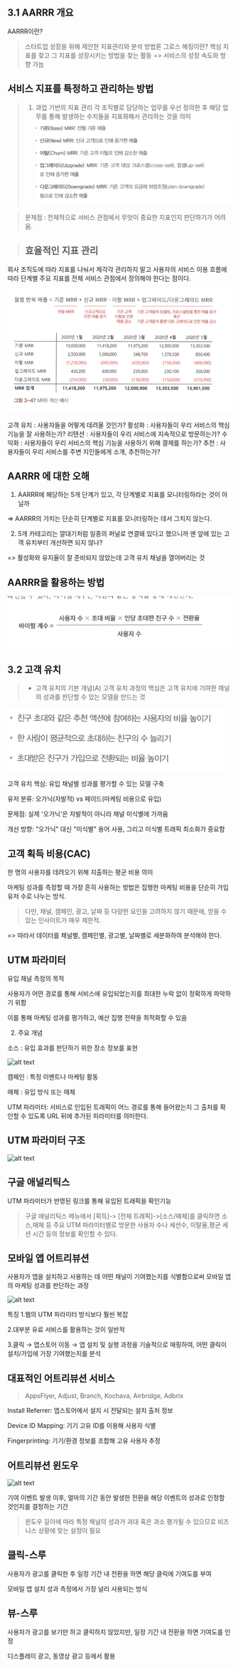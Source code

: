 ## 3.1 AARRR 개요
AARRR이란?
>스타트업 성장을 위해 제안한 지표관리와 분석 방법론
그로스 해킹이란?
> 핵심 지표를 찾고 그 지표를 성장시키는 방법을 찾는 활동
=> 서비스의 성장 속도와 방향 가늠

## 서비스 지표를 특정하고 관리하는 방법

>1. 과업 기반의 지표 관리
   각 조직별로 담당하는 업무를 우선 정의한 후 해당 업무를 통해 발생하는 수치들을 지표화해서 관리하는 것을 의미
![alt text](image.png)

> 문제점 : 전체적으로 서비스 관점에서 무엇이 중요한 지표인지 판단하기가 어려움.

>## 효율적인 지표 관리 

   회사 조직도에 따라 지표를 나눠서 제각각 관리하지 말고 사용자의 서비스 이용 흐름에 따라 단계별 주요 지표를 전체 서비스 관점에서 정의해야 한다는 점이다.

![alt text](image-1.png)

고객 유치 : 사용자들을 어떻게 데려올 것인가?
활성화 : 사용자들이 우리 서비스의 핵심 기능을 잘 사용하는가?
리텐션 : 사용자들이 우리 서비스에 지속적으로 방문하는가?
수익화 : 사용자들이 우리 서비스의 핵심 기능을 사용하기 위해 결제를 하는가?
추천 : 사용자들이 우리 서비스를 주변 지인들에게 소개, 추천하는가?

## AARRR 에 대한 오해

1. AARRR에 해당하는 5개 단계가 있고, 각 단계별로 지표를 모니터링하라는 것이 아닐까

=> AARRR의 가치는 단순히 단계별로 지표를 모니터링하는 데서 그치지 않는다.

2. 5개 카테고리는 깔대기처럼 일종의 퍼널로 연결돼 있다고 했으니까 맨 앞에 있는 고객 유치부터 개선하면 되지 않나?

=> 활성화와 유지율이 잘 준비되지 않았는데 고객 유치 채널을 열어버리는 것

## AARRR을 활용하는 방법

![alt text](image-2.png)

## 3.2 고객 유치

>- 고객 유치의 기본 개념(A)
고객 유치 과정의 핵심은 고객 유치에 기여한 채널의 성과를 판단할 수 있는 모델을 만드는 것

![alt text](image-3.png)

고객 유치 핵심: 유입 채널별 성과를 평가할 수 있는 모델 구축

유저 분류: 오가닉(자발적) vs 페이드(마케팅 비용으로 유입)

문제점: 실제 '오가닉'은 자발적이 아니라 채널 미식별에 가까움

개선 방향: "오가닉" 대신 "미식별" 용어 사용, 그리고 미식별 트래픽 최소화가 중요함

## 고객 획득 비용(CAC)

한 명의 사용자를 데려오기 위해 지출하는 평균 비용 의미

마케팅 성과를 측정할 때 가장 흔히 사용하는 방법은 집행한 마케팅 비용을 단순히 가입 유저 수로 나누는 방식. 

> 다만, 채널, 캠페인, 광고, 날짜 등 다양한 요인을 고려하지 않기 때문에, 얻을 수 있는 인사이트가 매우 제한적.

=> 따라서 데이터를 채널별, 캠페인별, 광고별, 날짜별로 세분화하여 분석해야 한다.

## UTM 파라미터 

유입 채널 측정의 목적

사용자가 어떤 경로를 통해 서비스에 유입되었는지를 최대한 누락 없이 정확하게 파악하기 위함

이를 통해 마케팅 성과를 평가하고, 예산 집행 전략을 최적화할 수 있음

2. 주요 개념

소스 : 유입 효과를 판단하기 위한 장소 정보를 표현

![alt text](image-6.png)


캠페인 : 특정 이벤트나 마케팅 활동 

매체 : 유입 방식 또는 매체 

UTM 파라미터: 서비스로 인입된 트래픽이 어느 경로를 통해 들어왔는지 그 출처를 확인할 수 있도록 URL 뒤에 추가된 피라미터를 의미한다.

## UTM 파라미터 구조

![alt text](image-7.png)

## 구글 애널리틱스
UTM  파라미터가 반영된 링크를 통해 유입된 트래픽을 확인기능
>구글 애널리틱스 메뉴에서 [획득]-> [전체 트래픽]->[소스/매체]를 클릭하면 소스,매체 등 주요 UTM 파라미터별로 방문한 사용자 수나 세션수, 이탈율,평균 세션 시간 등의 정보를 확인할 수 있다.

## 모바일 앱 어트리뷰션
사용자가 앱을 설치하고 사용하는 데 어떤 채널이 기여했는지를 식별함으로써 모바일 앱의 마케팅 성과를 판단하는 과정

![alt text](image-8.png)

특징
1.웹의 UTM 파라미터 방식보다 훨씬 복잡

2.대부분 유료 서비스를 활용하는 것이 일반적

3.클릭 → 앱스토어 이동 → 앱 설치 및 실행 과정을 기술적으로 매핑하여,
어떤 클릭이 설치/가입에 가장 기여했는지를 분석

## 대표적인 어트리뷰션 서비스

>AppsFlyer, Adjust, Branch, Kochava, Airbridge, Adbrix

Install Referrer: 앱스토어에서 설치 시 전달되는 설치 출처 정보

Device ID Mapping: 기기 고유 ID를 이용해 사용자 식별

Fingerprinting: 기기/환경 정보를 조합해 고유 사용자 추정

## 어트리뷰션 윈도우
![alt text](image-9.png)

기여 이벤트 발생 이후, 얼마의 기간 동안 발생한 전환을 해당 이벤트의 성과로 인정할 것인지를 결정하는 기간

>윈도우 길이에 따라 특정 채널의 성과가 과대 혹은 과소 평가될 수 있으므로 비즈니스 상황에 맞는 설정이 필요

## 클릭-스루 

사용자가 광고를 클릭한 후 일정 기간 내 전환을 하면 해당 클릭에 기여도를 부여

모바일 앱 설치 성과 측정에서 가장 널리 사용되는 방식

## 뷰-스루 

사용자가 광고를 보기만 하고 클릭하지 않았지만, 일정 기간 내 전환을 하면 기여도를 인정

디스플레이 광고, 동영상 광고 등에서 활용